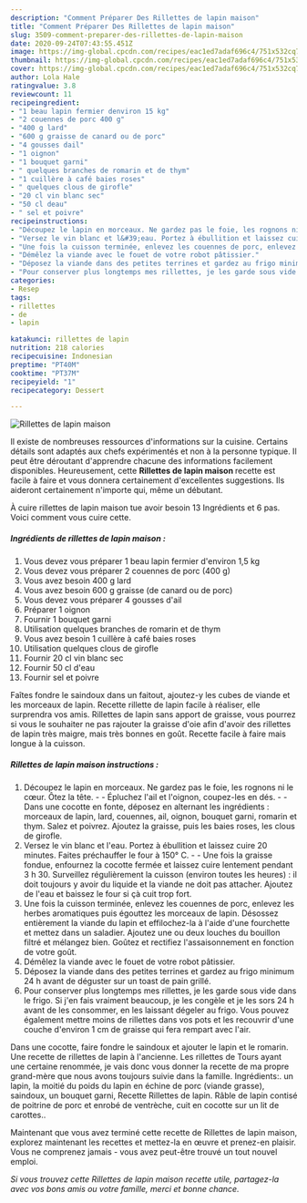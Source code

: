```yaml
---
description: "Comment Préparer Des Rillettes de lapin maison"
title: "Comment Préparer Des Rillettes de lapin maison"
slug: 3509-comment-preparer-des-rillettes-de-lapin-maison
date: 2020-09-24T07:43:55.451Z
image: https://img-global.cpcdn.com/recipes/eac1ed7adaf696c4/751x532cq70/rillettes-de-lapin-maison-photo-principale-de-la-recette.jpg
thumbnail: https://img-global.cpcdn.com/recipes/eac1ed7adaf696c4/751x532cq70/rillettes-de-lapin-maison-photo-principale-de-la-recette.jpg
cover: https://img-global.cpcdn.com/recipes/eac1ed7adaf696c4/751x532cq70/rillettes-de-lapin-maison-photo-principale-de-la-recette.jpg
author: Lola Hale
ratingvalue: 3.8
reviewcount: 11
recipeingredient:
- "1 beau lapin fermier denviron 15 kg"
- "2 couennes de porc 400 g"
- "400 g lard"
- "600 g graisse de canard ou de porc"
- "4 gousses dail"
- "1 oignon"
- "1 bouquet garni"
- " quelques branches de romarin et de thym"
- "1 cuillère à café baies roses"
- " quelques clous de girofle"
- "20 cl vin blanc sec"
- "50 cl deau"
- " sel et poivre"
recipeinstructions:
- "Découpez le lapin en morceaux. Ne gardez pas le foie, les rognons ni le cœur. Ôtez la tête.  Épluchez l&#39;ail et l&#39;oignon, coupez-les en dés.  Dans une cocotte en fonte, déposez en alternant les ingrédients : morceaux de lapin, lard, couennes, ail, oignon, bouquet garni, romarin et thym. Salez et poivrez. Ajoutez la graisse, puis les baies roses, les clous de girofle."
- "Versez le vin blanc et l&#39;eau. Portez à ébullition et laissez cuire 20 minutes. Faites préchauffer le four à 150° C.  Une fois la graisse fondue, enfournez la cocotte fermée et laissez cuire lentement pendant 3 h 30. Surveillez régulièrement la cuisson (environ toutes les heures) : il doit toujours y avoir du liquide et la viande ne doit pas attacher. Ajoutez de l&#39;eau et baissez le four si çà cuit trop fort."
- "Une fois la cuisson terminée, enlevez les couennes de porc, enlevez les herbes aromatiques puis égouttez les morceaux de lapin. Désossez entièrement la viande du lapin et effilochez-la à l&#39;aide d&#39;une fourchette et mettez dans un saladier. Ajoutez une ou deux louches du bouillon filtré et mélangez bien. Goûtez et rectifiez l&#39;assaisonnement en fonction de votre goût."
- "Démêlez la viande avec le fouet de votre robot pâtissier."
- "Déposez la viande dans des petites terrines et gardez au frigo minimum 24 h avant de déguster sur un toast de pain grillé."
- "Pour conserver plus longtemps mes rillettes, je les garde sous vide dans le frigo. Si j&#39;en fais vraiment beaucoup, je les congèle et je les sors 24 h avant de les consommer, en les laissant dégeler au frigo. Vous pouvez également mettre moins de rillettes dans vos pots et les recouvrir d&#39;une couche d&#39;environ 1 cm de graisse qui fera rempart avec l&#39;air."
categories:
- Resep
tags:
- rillettes
- de
- lapin

katakunci: rillettes de lapin 
nutrition: 218 calories
recipecuisine: Indonesian
preptime: "PT40M"
cooktime: "PT37M"
recipeyield: "1"
recipecategory: Dessert

---
```



![Rillettes de lapin maison](https://img-global.cpcdn.com/recipes/eac1ed7adaf696c4/751x532cq70/rillettes-de-lapin-maison-photo-principale-de-la-recette.jpg)

Il existe de nombreuses ressources d'informations sur la cuisine. Certains détails sont adaptés aux chefs expérimentés et non à la personne typique. Il peut être déroutant d'apprendre chacune des informations facilement disponibles. Heureusement, cette <strong> Rillettes de lapin maison </strong> recette est facile à faire et vous donnera certainement d'excellentes suggestions. Ils aideront certainement n'importe qui, même un débutant.

<!--inarticleads1-->

À cuire rillettes de lapin maison tue avoir besoin 13 Ingrédients et 6 pas. Voici comment vous cuire cette.

##### Ingrédients de rillettes de lapin maison :

1. Vous devez vous préparer 1 beau lapin fermier d&#39;environ 1,5 kg
1. Vous devez vous préparer 2 couennes de porc (400 g)
1. Vous avez besoin 400 g lard
1. Vous avez besoin 600 g graisse (de canard ou de porc)
1. Vous devez vous préparer 4 gousses d&#39;ail
1. Préparer 1 oignon
1. Fournir 1 bouquet garni
1. Utilisation  quelques branches de romarin et de thym
1. Vous avez besoin 1 cuillère à café baies roses
1. Utilisation  quelques clous de girofle
1. Fournir 20 cl vin blanc sec
1. Fournir 50 cl d&#39;eau
1. Fournir  sel et poivre


Faîtes fondre le saindoux dans un faitout, ajoutez-y les cubes de viande et les morceaux de lapin. Recette rillette de lapin facile à réaliser, elle surprendra vos amis. Rillettes de lapin sans apport de graisse, vous pourrez si vous le souhaiter ne pas rajouter la graisse d&#39;oie afin d&#39;avoir des rillettes de lapin très maigre, mais très bonnes en goût. Recette facile à faire mais longue à la cuisson. 

<!--inarticleads2-->

##### Rillettes de lapin maison instructions :

1. Découpez le lapin en morceaux. Ne gardez pas le foie, les rognons ni le cœur. Ôtez la tête. -  - Épluchez l&#39;ail et l&#39;oignon, coupez-les en dés. -  - Dans une cocotte en fonte, déposez en alternant les ingrédients : morceaux de lapin, lard, couennes, ail, oignon, bouquet garni, romarin et thym. Salez et poivrez. Ajoutez la graisse, puis les baies roses, les clous de girofle.
1. Versez le vin blanc et l&#39;eau. Portez à ébullition et laissez cuire 20 minutes. Faites préchauffer le four à 150° C. -  - Une fois la graisse fondue, enfournez la cocotte fermée et laissez cuire lentement pendant 3 h 30. Surveillez régulièrement la cuisson (environ toutes les heures) : il doit toujours y avoir du liquide et la viande ne doit pas attacher. Ajoutez de l&#39;eau et baissez le four si çà cuit trop fort.
1. Une fois la cuisson terminée, enlevez les couennes de porc, enlevez les herbes aromatiques puis égouttez les morceaux de lapin. Désossez entièrement la viande du lapin et effilochez-la à l&#39;aide d&#39;une fourchette et mettez dans un saladier. Ajoutez une ou deux louches du bouillon filtré et mélangez bien. Goûtez et rectifiez l&#39;assaisonnement en fonction de votre goût.
1. Démêlez la viande avec le fouet de votre robot pâtissier.
1. Déposez la viande dans des petites terrines et gardez au frigo minimum 24 h avant de déguster sur un toast de pain grillé.
1. Pour conserver plus longtemps mes rillettes, je les garde sous vide dans le frigo. Si j&#39;en fais vraiment beaucoup, je les congèle et je les sors 24 h avant de les consommer, en les laissant dégeler au frigo. Vous pouvez également mettre moins de rillettes dans vos pots et les recouvrir d&#39;une couche d&#39;environ 1 cm de graisse qui fera rempart avec l&#39;air.


Dans une cocotte, faire fondre le saindoux et ajouter le lapin et le romarin. Une recette de rillettes de lapin à l&#39;ancienne. Les rillettes de Tours ayant une certaine renommée, je vais donc vous donner la recette de ma propre grand-mère que nous avons toujours suivie dans la famille. Ingrédients:. un lapin, la moitié du poids du lapin en échine de porc (viande grasse), saindoux, un bouquet garni, Recette Rillettes de lapin. Râble de lapin contisé de poitrine de porc et enrobé de ventrèche, cuit en cocotte sur un lit de carottes.. 

<!--inarticleads1-->

<p>
Maintenant que vous avez terminé cette recette de Rillettes de lapin maison, explorez maintenant les recettes et mettez-la en œuvre et prenez-en plaisir. Vous ne comprenez jamais - vous avez peut-être trouvé un tout nouvel emploi.
</p>

<p>
<i>Si vous trouvez cette Rillettes de lapin maison recette utile, partagez-la avec vos bons amis ou votre famille, merci et bonne chance.</i>
</p>
